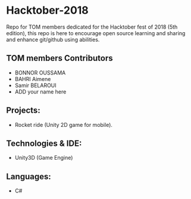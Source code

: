 # Hacktober-2018
Repo for TOM members dedicated for the Hacktober fest of 2018 (5th edition), this repo is here to encourage open source learning and sharing and enhance git/github using abilities.

## TOM members Contributors

* BONNOR OUSSAMA
* BAHRI Aimene
* Samir BELAROUI
* ADD your name here

## Projects: 

* Rocket ride (Unity 2D game for mobile).

## Technologies & IDE: 

* Unity3D (Game Engine)

## Languages: 

* C#
